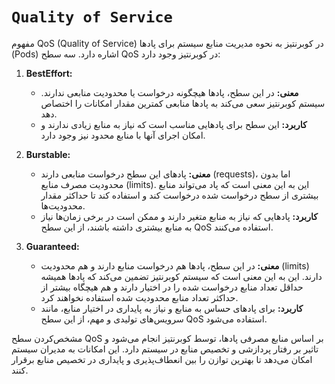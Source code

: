 # `Quality of Service`

مفهوم QoS (Quality of Service) در کوبرنتیز به نحوه مدیریت منابع سیستم برای پادها (Pods) اشاره دارد. سه سطح QoS در کوبرنتیز وجود دارد: 

1. **BestEffort:**
   - **معنی:**
     در این سطح، پاد‌ها هیچگونه درخواست یا محدودیت منابعی ندارند. سیستم کوبرنتیز سعی می‌کند به پاد‌ها منابعی کمترین مقدار امکانات را اختصاص دهد.
   - **کاربرد:**
     این سطح برای پاد‌هایی مناسب است که نیاز به منابع زیادی ندارند و امکان اجرای آنها با منابع محدود نیز وجود دارد.

2. **Burstable:**
   - **معنی:**
     پاد‌های این سطح درخواست منابعی دارند (requests)، اما بدون محدودیت مصرف منابع (limits). این به این معنی است که پاد می‌تواند منابع بیشتری از سطح درخواست شده درخواست کند و استفاده کند تا حداکثر مقدار محدودیت‌ها.
   - **کاربرد:**
     پاد‌هایی که نیاز به منابع متغیر دارند و ممکن است در برخی زمان‌ها نیاز به منابع بیشتری داشته باشند، از این سطح QoS استفاده می‌کنند.

3. **Guaranteed:**
   - **معنی:**
     در این سطح، پاد‌ها هم درخواست منابع دارند و هم محدودیت (limits) دارند. این به این معنی است که سیستم کوبرنتیز تضمین می‌کند که پاد‌ها همیشه حداقل تعداد منابع درخواست شده را در اختیار دارند و هم هیچگاه بیشتر از حداکثر تعداد منابع محدودیت شده استفاده نخواهند کرد.
   - **کاربرد:**
     برای پاد‌های حساس به منابع و نیاز به پایداری در اختیار منابع، مانند سرویس‌های تولیدی و مهم، از این سطح QoS استفاده می‌شود.

مشخص‌کردن سطح QoS بر اساس منابع مصرفی پاد‌ها، توسط کوبرنتیز انجام می‌شود و تاثیر بر رفتار پردازشی و تخصیص منابع در سیستم دارد. این امکانات به مدیران سیستم امکان می‌دهد تا بهترین توازن را بین انعطاف‌پذیری و پایداری در تخصیص منابع برقرار کنند.
